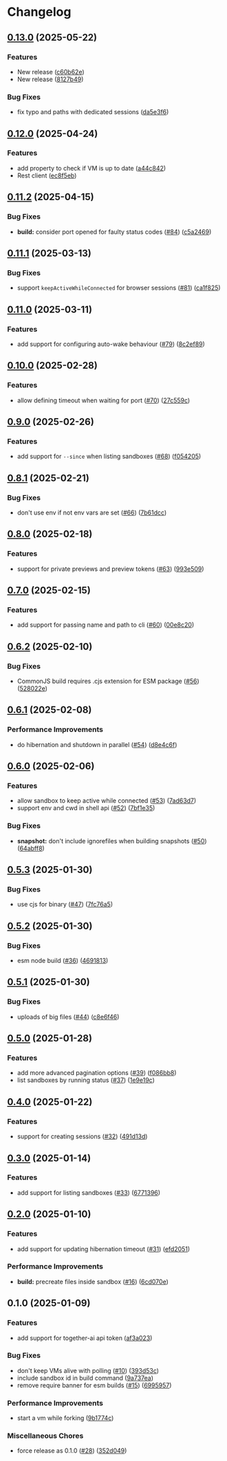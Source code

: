# Changelog

## [0.13.0](https://github.com/codesandbox/codesandbox-sdk/compare/v0.12.0...v0.13.0) (2025-05-22)


### Features

* New release ([c60b62e](https://github.com/codesandbox/codesandbox-sdk/commit/c60b62e368da7f086b10c23b8256939feeffe7f9))
* New release ([8127b49](https://github.com/codesandbox/codesandbox-sdk/commit/8127b499e51060af56370e52eea19efe95bdc163))


### Bug Fixes

* fix typo and paths with dedicated sessions ([da5e3f6](https://github.com/codesandbox/codesandbox-sdk/commit/da5e3f6dfa23eff493540c494239049c0884811d))

## [0.12.0](https://github.com/codesandbox/codesandbox-sdk/compare/v0.11.2...v0.12.0) (2025-04-24)


### Features

* add property to check if VM is up to date ([a44c842](https://github.com/codesandbox/codesandbox-sdk/commit/a44c8424dedee731b172ea2cdbbb6fe3ade0f2f5))
* Rest client ([ec8f5eb](https://github.com/codesandbox/codesandbox-sdk/commit/ec8f5ebc8ab5d4e3540b1985a3a98ecfb64b0c7f))

## [0.11.2](https://github.com/codesandbox/codesandbox-sdk/compare/v0.11.1...v0.11.2) (2025-04-15)


### Bug Fixes

* **build:** consider port opened for faulty status codes ([#84](https://github.com/codesandbox/codesandbox-sdk/issues/84)) ([c5a2469](https://github.com/codesandbox/codesandbox-sdk/commit/c5a246997a07834fe86a73e15762c1e76d552d58))

## [0.11.1](https://github.com/codesandbox/codesandbox-sdk/compare/v0.11.0...v0.11.1) (2025-03-13)


### Bug Fixes

* support `keepActiveWhileConnected` for browser sessions ([#81](https://github.com/codesandbox/codesandbox-sdk/issues/81)) ([ca1f825](https://github.com/codesandbox/codesandbox-sdk/commit/ca1f82582d2f12b84cdf379902c596e6d5bfed52))

## [0.11.0](https://github.com/codesandbox/codesandbox-sdk/compare/v0.10.0...v0.11.0) (2025-03-11)


### Features

* add support for configuring auto-wake behaviour ([#79](https://github.com/codesandbox/codesandbox-sdk/issues/79)) ([8c2ef89](https://github.com/codesandbox/codesandbox-sdk/commit/8c2ef897b03ce2d3f4865f6e68e2c2f07824852c))

## [0.10.0](https://github.com/codesandbox/codesandbox-sdk/compare/v0.9.0...v0.10.0) (2025-02-28)


### Features

* allow defining timeout when waiting for port ([#70](https://github.com/codesandbox/codesandbox-sdk/issues/70)) ([27c559c](https://github.com/codesandbox/codesandbox-sdk/commit/27c559cb36839ba08b8a2518a45a5ede26b44f8b))

## [0.9.0](https://github.com/codesandbox/codesandbox-sdk/compare/v0.8.1...v0.9.0) (2025-02-26)


### Features

* add support for `--since` when listing sandboxes ([#68](https://github.com/codesandbox/codesandbox-sdk/issues/68)) ([f054205](https://github.com/codesandbox/codesandbox-sdk/commit/f0542057345aa0d11251bba24b9420f1b7ae2574))

## [0.8.1](https://github.com/codesandbox/codesandbox-sdk/compare/v0.8.0...v0.8.1) (2025-02-21)


### Bug Fixes

* don't use env if not env vars are set ([#66](https://github.com/codesandbox/codesandbox-sdk/issues/66)) ([7b61dcc](https://github.com/codesandbox/codesandbox-sdk/commit/7b61dcc2ba6aa183fb2597674bccd264dbb8615c))

## [0.8.0](https://github.com/codesandbox/codesandbox-sdk/compare/v0.7.0...v0.8.0) (2025-02-18)


### Features

* support for private previews and preview tokens ([#63](https://github.com/codesandbox/codesandbox-sdk/issues/63)) ([993e509](https://github.com/codesandbox/codesandbox-sdk/commit/993e50981f907f3a2ccf7421a2fd8e4aba96e9cf))

## [0.7.0](https://github.com/codesandbox/codesandbox-sdk/compare/v0.6.2...v0.7.0) (2025-02-15)


### Features

* add support for passing name and path to cli ([#60](https://github.com/codesandbox/codesandbox-sdk/issues/60)) ([00e8c20](https://github.com/codesandbox/codesandbox-sdk/commit/00e8c201b4dcd55f9ce15fc3bd7db09b7c88a103))

## [0.6.2](https://github.com/codesandbox/codesandbox-sdk/compare/v0.6.1...v0.6.2) (2025-02-10)


### Bug Fixes

* CommonJS build requires .cjs extension for ESM package ([#56](https://github.com/codesandbox/codesandbox-sdk/issues/56)) ([528022e](https://github.com/codesandbox/codesandbox-sdk/commit/528022e1e6beabd7e91ea755e544bffec02f265e))

## [0.6.1](https://github.com/codesandbox/codesandbox-sdk/compare/v0.6.0...v0.6.1) (2025-02-08)


### Performance Improvements

* do hibernation and shutdown in parallel ([#54](https://github.com/codesandbox/codesandbox-sdk/issues/54)) ([d8e4c6f](https://github.com/codesandbox/codesandbox-sdk/commit/d8e4c6f54ac91aef526af7ac8207f62f084b159d))

## [0.6.0](https://github.com/codesandbox/codesandbox-sdk/compare/v0.5.3...v0.6.0) (2025-02-06)


### Features

* allow sandbox to keep active while connected ([#53](https://github.com/codesandbox/codesandbox-sdk/issues/53)) ([7ad63d7](https://github.com/codesandbox/codesandbox-sdk/commit/7ad63d73926a13c7c1d4c23568901f7fd418c899))
* support env and cwd in shell api ([#52](https://github.com/codesandbox/codesandbox-sdk/issues/52)) ([7bf1e35](https://github.com/codesandbox/codesandbox-sdk/commit/7bf1e35c79b347e1b85dc557236c601aa0f455a9))


### Bug Fixes

* **snapshot:** don't include ignorefiles when building snapshots ([#50](https://github.com/codesandbox/codesandbox-sdk/issues/50)) ([64abff8](https://github.com/codesandbox/codesandbox-sdk/commit/64abff88deec9bf2ccac0a857be48b7de1ee6205))

## [0.5.3](https://github.com/codesandbox/codesandbox-sdk/compare/v0.5.2...v0.5.3) (2025-01-30)


### Bug Fixes

* use cjs for binary ([#47](https://github.com/codesandbox/codesandbox-sdk/issues/47)) ([7fc76a5](https://github.com/codesandbox/codesandbox-sdk/commit/7fc76a5648f1f2665dfda7c39d1432ca2ae2f768))

## [0.5.2](https://github.com/codesandbox/codesandbox-sdk/compare/v0.5.1...v0.5.2) (2025-01-30)


### Bug Fixes

* esm node build ([#36](https://github.com/codesandbox/codesandbox-sdk/issues/36)) ([4691813](https://github.com/codesandbox/codesandbox-sdk/commit/46918131508bcf56bde7b0d3f2afb07ae710fec5))

## [0.5.1](https://github.com/codesandbox/codesandbox-sdk/compare/v0.5.0...v0.5.1) (2025-01-30)


### Bug Fixes

* uploads of big files ([#44](https://github.com/codesandbox/codesandbox-sdk/issues/44)) ([c8e6f46](https://github.com/codesandbox/codesandbox-sdk/commit/c8e6f46299f51f9f8ac3acc5934d34a16e7db051))

## [0.5.0](https://github.com/codesandbox/codesandbox-sdk/compare/v0.4.0...v0.5.0) (2025-01-28)


### Features

* add more advanced pagination options ([#39](https://github.com/codesandbox/codesandbox-sdk/issues/39)) ([f086bb8](https://github.com/codesandbox/codesandbox-sdk/commit/f086bb88be2cb92848c8b8eae411408028978791))
* list sandboxes by running status ([#37](https://github.com/codesandbox/codesandbox-sdk/issues/37)) ([1e9e19c](https://github.com/codesandbox/codesandbox-sdk/commit/1e9e19c7df09ea15025873e8557cbed031d2e9d0))

## [0.4.0](https://github.com/codesandbox/codesandbox-sdk/compare/v0.3.0...v0.4.0) (2025-01-22)


### Features

* support for creating sessions ([#32](https://github.com/codesandbox/codesandbox-sdk/issues/32)) ([491d13d](https://github.com/codesandbox/codesandbox-sdk/commit/491d13db77992df5e3ab3fefb5b9de7e8edbd1c9))

## [0.3.0](https://github.com/codesandbox/codesandbox-sdk/compare/v0.2.0...v0.3.0) (2025-01-14)


### Features

* add support for listing sandboxes ([#33](https://github.com/codesandbox/codesandbox-sdk/issues/33)) ([6771396](https://github.com/codesandbox/codesandbox-sdk/commit/677139624f95431ec97e12ec985c3545bfe43678))

## [0.2.0](https://github.com/codesandbox/codesandbox-sdk/compare/v0.1.0...v0.2.0) (2025-01-10)


### Features

* add support for updating hibernation timeout ([#31](https://github.com/codesandbox/codesandbox-sdk/issues/31)) ([efd2051](https://github.com/codesandbox/codesandbox-sdk/commit/efd20510512cfeacc776d47cb0cf5d5563ba2914))


### Performance Improvements

* **build:** precreate files inside sandbox ([#16](https://github.com/codesandbox/codesandbox-sdk/issues/16)) ([6cd070e](https://github.com/codesandbox/codesandbox-sdk/commit/6cd070ed1c0c8fc81eba21fcd990bf145489cf91))

## 0.1.0 (2025-01-09)


### Features

* add support for together-ai api token ([af3a023](https://github.com/codesandbox/codesandbox-sdk/commit/af3a0233f1ac8dfae0a0d7cab6b206b4fe1dea5c))


### Bug Fixes

* don't keep VMs alive with polling ([#10](https://github.com/codesandbox/codesandbox-sdk/issues/10)) ([393d53c](https://github.com/codesandbox/codesandbox-sdk/commit/393d53c68bc4ea33983302fc2056727126124fc8))
* include sandbox id in build command ([9a737ea](https://github.com/codesandbox/codesandbox-sdk/commit/9a737ea3f6b3a26d6dd7953f7742494bae9d68a7))
* remove require banner for esm builds ([#15](https://github.com/codesandbox/codesandbox-sdk/issues/15)) ([6995957](https://github.com/codesandbox/codesandbox-sdk/commit/6995957220a3cc0da61f84d472a4e64d9bda0ebc))


### Performance Improvements

* start a vm while forking ([9b1774c](https://github.com/codesandbox/codesandbox-sdk/commit/9b1774c5d55ef802c069481a10e317e96d618f70))


### Miscellaneous Chores

* force release as 0.1.0 ([#28](https://github.com/codesandbox/codesandbox-sdk/issues/28)) ([352d049](https://github.com/codesandbox/codesandbox-sdk/commit/352d0492f78f508089d77750b7d5b4f773da797e))
